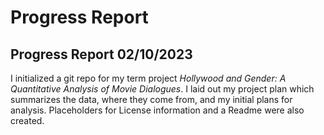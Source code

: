 # Progress Report

## Progress Report 02/10/2023
I initialized a git repo for my term project *Hollywood and Gender: A Quantitative Analysis of Movie Dialogues*. I laid out my project plan which summarizes the data, where they come from, and my initial plans for analysis. Placeholders for License information and a Readme were also created.
